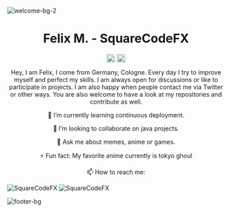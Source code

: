![welcome-bg-2](https://user-images.githubusercontent.com/50290580/124369381-11ed1800-dc74-11eb-90a9-2ff2073c3b97.jpg)

<p align="center"> <h1 align="center"> Felix M. - SquareCodeFX </h1> </p>
<p align="center">
<a href="https://github.com/squarecodefx" target="_blank"><img align="center" src="https://cdn.jsdelivr.net/npm/simple-icons@3.0.1/icons/github.svg" alt="rexlManu" height="20" width="20" /></a>
<a href="https://twitter.com/squarekot" target="_blank"><img align="center" src="https://cdn.jsdelivr.net/npm/simple-icons@3.0.1/icons/twitter.svg" alt="rexlManu" height="20" width="20" /></a>
</p>

<p align="center">Hey, I am Felix, I come from Germany, Cologne. Every day I try to improve myself and perfect my skills. I am always open for discussions or like to participate in projects. I am also happy when people contact me via Twitter or other ways. You are also welcome to have a look at my repositories and contribute as well.</p>


<!--🔭 I’m currently working on opensource project [name](https://github.com/SquareCodeFX/)-->

<p align="center">🌱 I’m currently learning continuous deployment.</p>

<p align="center">👯 I’m looking to collaborate on java projects.</p>

<p align="center">💬 Ask me about memes, anime or games.</p>

<p align="center">⚡ Fun fact: My favorite anime currently is tokyo ghoul</p>

<p align="center">📫 How to reach me:</p>



<p>
	<img src=https://github-readme-stats.vercel.app/api?username=SquareCodeFX&show_icons=true&theme=radical alt=SquareCodeFX alt="centered image" />
	<img src=https://github-readme-stats.vercel.app/api/top-langs/?username=SquareCodeFX&layout=compact&theme=radical alt=SquareCodeFX alt="centered image" />
</p>

![footer-bg](https://user-images.githubusercontent.com/50290580/124369382-144f7200-dc74-11eb-807a-f10a7a502dd9.jpg)
